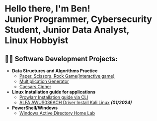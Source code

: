 <h1>Hello there, I'm Ben! <br/>Junior Programmer</a>, Cybersecurity Student</a>, Junior Data Analyst,<br/> Linux Hobbyist

<h2>👨‍💻 Software Development Projects:</h2>

- <b>Data Structures and Algorithms Practice</b>
  - [Paper, Scissors, Rock Game\(Interactive game)](https://github.com/Benjamin-Janssens/Python_Projects/blob/main/Paper%2C%20Scissors%2C%20Rock.py)
  - [Multiplication Generator](https://github.com/Benjamin-Janssens/Python_Projects/blob/main/Multiplication%20Generator.py)
  - [Caesars Cipher](https://github.com/Benjamin-Janssens/Python_Projects/blob/main/Caesar%20Cipher.py)
- <b>Linux Installation guide for applications</b>
  - [Prowlarr Installation guide via CLI](https://github.com/Benjamin-Janssens/Linux_installs/blob/main/Prowlarr_install_Ubuntu_CLI)
  - [ALFA AWUS036ACH Driver Install Kali Linux](https://github.com/Benjamin-Janssens/Linux_installs/blob/main/AWUS036ACH_Driver_Install) <b><i>(01/2024)</b></i>
- <b>PowerShell/Windows</b>
  - [Windows Active Directory Home Lab](https://github.com/Benjamin-Janssens/Windows/blob/main/Windows%20Active%20Directory%20Home%20Lab.docx)


<!--
**Benjamin-janssens/Benjamin-Janssens** is a ✨ _special_ ✨ repository because its `README.md` (this file) appears on your GitHub profile.

Here are some ideas to get you started:

- 🔭 I’m currently working on ...
- 🌱 I’m currently learning ...
- 👯 I’m looking to collaborate on ...
- 🤔 I’m looking for help with ...
- 💬 Ask me about ...
- 📫 How to reach me: ...
- 😄 Pronouns: ...
- ⚡ Fun fact: ...
-->
